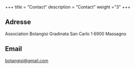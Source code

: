 +++
title = "Contact"
description = "Contact"
weight ="3"
+++
## Adresse
Association Botangisi
Gradinata San Carlo 1
6900 Massagno
## Email
botangisi@gmail.com
